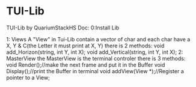 # TUI-Lib
TUI-Lib by QuariumStackHS
Doc:
  0:Install Lib
 
  1: Views
    A "View" in Tui-Lib contain a vector of char and each char have a X, Y & C(the Letter it must print at X, Y)
    there is 2 methods:
      void add_Horizon(string, int Y, int X);
      void add_Vertical(string, int Y, int X);
  2: MasterView
    the MasterView is the terminal controler
    there is 3 methods:
      void Render();//make the next frame and put it in the Buffer
      void Display();//print the Buffer in terminal
      void addView(View *);//Register a pointer to a View;
    
